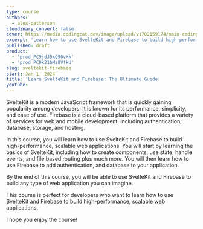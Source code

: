 ```yaml
---
type: course
authors:
  - alex-patterson
cloudinary_convert: false
cover: https://media.codingcat.dev/image/upload/v1702159174/main-codingcatdev-photo/courses/sveltekit-firebase/SvelteFirebaseCourse.png
excerpt: 'Learn how to use SvelteKit and Firebase to build high-performance, scalable web applications.'
published: draft
product:
  - 'prod_PC9jdJ5xQ90vXk'
  - 'prod_PC9k21bMz8VfkU'
slug: sveltekit-firebase
start: Jan 1, 2024
title: 'Learn SvelteKit and Firebase: The Ultimate Guide'
youtube:
---
```


SvelteKit is a modern JavaScript framework that is quickly gaining popularity among developers. It is known for its performance, simplicity, and ease of use. Firebase is a cloud-based platform that provides a variety of services for web and mobile development, including authentication, database, storage, and hosting.

In this course, you will learn how to use SvelteKit and Firebase to build high-performance, scalable web applications. You will start by learning the basics of SvelteKit, including how to create components, use state, handle events, and file based routing plus much more. You will then learn how to use Firebase to add authentication, and database to your application.

By the end of this course, you will be able to use SvelteKit and Firebase to build any type of web application you can imagine.

This course is perfect for developers who want to learn how to use SvelteKit and Firebase to build high-performance, scalable web applications.

I hope you enjoy the course!
